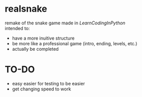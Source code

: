 # realsnake
remake of the snake game made in *LearnCodingInPython* <br>
intended to:
- have a more inuitive structure
- be more like a professional game (intro, ending, levels, etc.)
- actually be completed

# TO-DO
- easy easier for testing to be easier
- get changing speed to work
